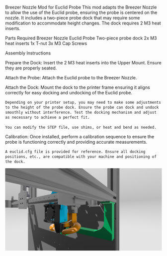 Breezer Nozzle Mod for Euclid Probe
This mod adapts the Breezer Nozzle to allow the use of the Euclid probe, ensuring the probe is centered on the nozzle. It includes a two-piece probe dock that may require some modification to accommodate height changes. The dock requires 2 M3 heat inserts.

Parts Required
Breezer Nozzle
Euclid Probe
Two-piece probe dock
2x M3 heat inserts
1x T-nut
3x M3 Cap Screws

Assembly Instructions

Prepare the Dock:
Insert the 2 M3 heat inserts into the Upper Mount. Ensure they are properly seated.

Attach the Probe:
Attach the Euclid probe to the Breezer Nozzle.

Attach the Dock:
Mount the dock to the printer frame ensuring it aligns correctly for easy docking and undocking of the Euclid probe.

    Depending on your printer setup, you may need to make some adjustments to the height of the probe dock. Ensure the probe can dock and undock smoothly without interference. Test the docking mechanism and adjust as necessary to achieve a perfect fit.

    You can modify the STEP file, use shims, or heat and bend as needed.

Calibration:
Once installed, perform a calibration sequence to ensure the probe is functioning correctly and providing accurate measurements.

    A euclid.cfg file is provided for reference. Ensure all docking positions, etc., are compatible with your machine and positioning of the dock.

![](2024-07-07-09-43-26.png)
